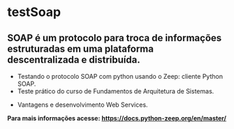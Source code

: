 # testSoap
## SOAP é um protocolo para troca de informações estruturadas em uma plataforma descentralizada e distribuída.
- Testando o protocolo SOAP com python usando o Zeep: cliente Python SOAP.
- Teste prático do curso de Fundamentos de Arquitetura de Sistemas.
* Vantagens e desenvolvimento Web Services. 

<b> Para mais informações acesse: https://docs.python-zeep.org/en/master/
